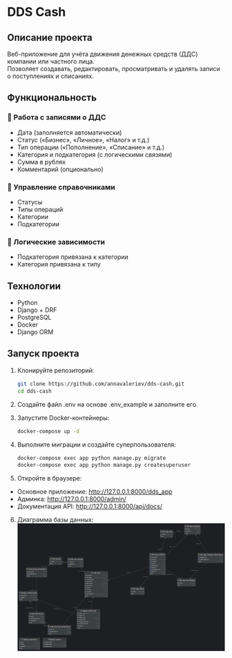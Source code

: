 # DDS Cash


## Описание проекта

Веб-приложение для учёта движения денежных средств (ДДС) компании или частного лица.  
Позволяет создавать, редактировать, просматривать и удалять записи о поступлениях и списаниях.

## Функциональность

### 📄 Работа с записями о ДДС
- Дата (заполняется автоматически)
- Статус («Бизнес», «Личное», «Налог» и т.д.)
- Тип операции («Пополнение», «Списание» и т.д.)
- Категория и подкатегория (с логическими связями)
- Сумма в рублях
- Комментарий (опционально)

### 🧾 Управление справочниками
- Статусы
- Типы операций
- Категории
- Подкатегории

### 🔄 Логические зависимости
- Подкатегория привязана к категории
- Категория привязана к типу

## Технологии
- Python  
- Django + DRF  
- PostgreSQL  
- Docker  
- Django ORM  

## Запуск проекта

1. Клонируйте репозиторий:
   ```bash
   git clone https://github.com/annavaleriev/dds-cash.git
   cd dds-cash

2. Создайте файл .env на основе .env_example и заполните его.

3. Запустите Docker-контейнеры:
   ```bash
   docker-compose up -d
   ```
4. Выполните миграции и создайте суперпользователя:
   ```bash
   docker-compose exec app python manage.py migrate
   docker-compose exec app python manage.py createsuperuser
   ```
5. Откройте в браузере:
- Основное приложение: http://127.0.0.1:8000/dds_app  
- Админка: http://127.0.0.1:8000/admin/  
- Документация API: http://127.0.0.1:8000/api/docs/  

6. Диаграмма базы данных:
  ![img.png](img.png)
